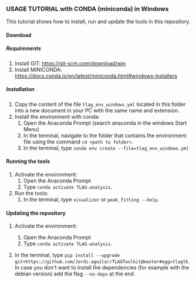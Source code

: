 ### USAGE TUTORIAL with CONDA (miniconda) in Windows

This tutorial shows how to install, run and update the tools in this repository. 

#### Download

##### Requirements
1. Install GIT: https://git-scm.com/download/win
2. Install MINICONDA: https://docs.conda.io/en/latest/miniconda.html#windows-installers

##### Installation
1. Copy the content of the file `tlag_env_windows.yml` located in this folder into a new document in your PC with the same name and extension.
2. Install the environment with conda:
    1. Open the Anaconda Prompt (search anaconda in the windows Start Menu)
    2. In the terminal, navigate to the folder that contains the environment file using the command `cd <path to folder>`.
    3. In the terminal, type `conda env create --file=tlag_env_windows.yml`


#### Running the tools

1. Activate the environment:
    1. Open the Anaconda Prompt
    2. Type `conda activate TLAG-analysis`.
2. Run the tools:
    1. In the terminal, type `visualizer` or `peak_fitting --help`.

#### Updating the repository

1. Activate the environment:
    1. Open the Anaconda Prompt
    2. Type `conda activate TLAG-analysis`.

2. In the terminal, type `pip install --upgrade git+https://github.com/Jordi-aguilar/TLAGToolkit@master#egg=tlagtk`. In case you don't want to install the dependencies (for example with the debian version) add the flag `--no-deps` at the end.

